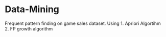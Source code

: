 # Data-Mining
Frequent pattern finding on game sales dataset. 
Using 1. Apriori Algortihm
2. FP growth algorithm
